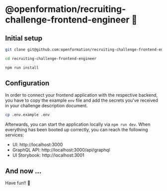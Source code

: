 # @openformation/recruiting-challenge-frontend-engineer 🎉

## Initial setup

```sh
git clone git@github.com:openformation/recruiting-challenge-frontend-engineer.git

cd recruiting-challenge-frontend-engineer

npm run install
```

## Configuration

In order to connect your frontend application with the respective backend, you have to copy the example `env` file and add the secrets you've received in your challenge description document.

```sh
cp .env.example .env
```

Afterwards, you can start the application locally via `npm run dev`. When everything has been booted up correctly, you can reach the following services:

- UI: http://localhost:3000
- GraphQL API: http://localhost:3000/api/graphql
- UI Storybook: http://localhost:3001

## And now ...

Have fun!! 🎉
